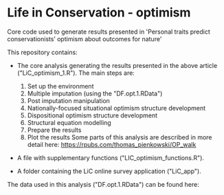 # Life in Conservation - optimism 
Core code used to generate results presented in 'Personal traits predict conservationists’ optimism about outcomes for nature'

This repository contains: 
- The core analysis generating the results presented in the above article ("LiC_optimism_1.R"). The main steps are:
   1) Set up the environment 
   2) Multiple imputation (using the "DF.opt.1.RData")
   3) Post imputation manipulation 
   4) Nationally-focused situational optimism structure development 
   5) Dispositional optimism structure development 
   6) Structural equation modelling 
   7) Prepare the results
   8) Plot the results
   Some parts of this analysis are described in more detail here: https://rpubs.com/thomas_pienkowski/OP_walk 
   
- A file with supplementary functions ("LIC_optimism_functions.R").
- A folder containing the LiC online survey application ("LiC_app"). 

The data used in this analysis ("DF.opt.1.RData") can be found here: 